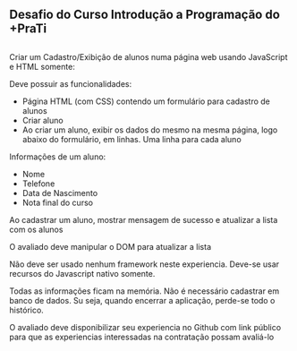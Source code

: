 ## Desafio do Curso Introdução a Programação do +PraTi <h2>

Criar um Cadastro/Exibição de alunos numa página web usando JavaScript e HTML somente:

Deve possuir as funcionalidades:

- Página HTML (com CSS) contendo um formulário para cadastro de alunos
- Criar aluno
- Ao criar um aluno, exibir os dados do mesmo na mesma página, logo abaixo do formulário, em linhas. Uma linha para cada aluno

Informações de um aluno:

- Nome
- Telefone
- Data de Nascimento
- Nota final do curso

Ao cadastrar um aluno, mostrar mensagem de sucesso e atualizar a lista com os alunos

O avaliado deve manipular o DOM para atualizar a lista

Não deve ser usado nenhum framework neste experiencia. Deve-se usar recursos do Javascript nativo somente.

Todas as informações ficam na memória. Não é necessário cadastrar em banco de dados. Su seja, quando encerrar a aplicação, perde-se todo o histórico.

O avaliado deve disponibilizar seu experiencia no Github com link público para que as experiencias interessadas na contratação possam avaliá-lo
